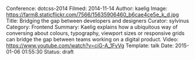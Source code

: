 Conference: dotcss-2014
Filmed: 2014-11-14
Author: kaelig
Image: https://farm8.staticflickr.com/7566/15635906460_b6cae4ce5e_k_d.jpg
Title: Bridging the gap between developers and designers
Curator: sylvinus
Category: Frontend
Summary: Kaelig explains how a ubiquitous way of conversing about colours, typography, viewport sizes or responsive grids can bridge the gap between teams working on a digital product.
Video: https://www.youtube.com/watch?v=ciG-A_1FyVg
Template: talk
Date: 2015-01-06 01:55:30
Status: draft